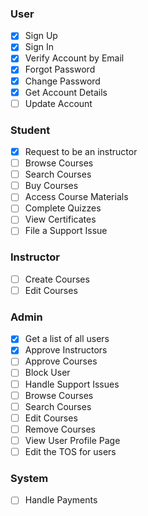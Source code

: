 ### User
- [x] Sign Up
- [x] Sign In
- [x] Verify Account by Email
- [x] Forgot Password
- [x] Change Password
- [x] Get Account Details
- [ ] Update Account
### Student
- [x] Request to be an instructor
- [ ] Browse Courses
- [ ] Search Courses
- [ ] Buy Courses
- [ ] Access Course Materials
- [ ] Complete Quizzes
- [ ] View Certificates
- [ ] File a Support Issue
### Instructor
- [ ] Create Courses 
- [ ] Edit Courses
### Admin
- [x] Get a list of all users
- [x] Approve Instructors
- [ ] Approve Courses
- [ ] Block User
- [ ] Handle Support Issues
- [ ] Browse Courses
- [ ] Search Courses
- [ ] Edit Courses
- [ ] Remove Courses
- [ ] View User Profile Page
- [ ] Edit the TOS for users
### System
- [ ] Handle Payments